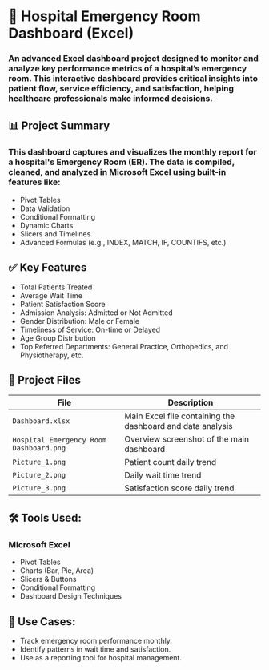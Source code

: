 # 🏥 Hospital Emergency Room Dashboard (Excel)
### An advanced Excel dashboard project designed to monitor and analyze key performance metrics of a hospital’s emergency room. This interactive dashboard provides critical insights into patient flow, service efficiency, and satisfaction, helping healthcare professionals make informed decisions.

## 📊 Project Summary
### This dashboard captures and visualizes the monthly report for a hospital's Emergency Room (ER). The data is compiled, cleaned, and analyzed in Microsoft Excel using built-in features like:
- Pivot Tables
- Data Validation
- Conditional Formatting
- Dynamic Charts
- Slicers and Timelines
- Advanced Formulas (e.g., INDEX, MATCH, IF, COUNTIFS, etc.)

## ✅ Key Features
- Total Patients Treated
-  Average Wait Time
- Patient Satisfaction Score
- Admission Analysis: Admitted or Not Admitted
- Gender Distribution: Male or Female
- Timeliness of Service: On-time or Delayed
- Age Group Distribution
- Top Referred Departments: General Practice, Orthopedics, and Physiotherapy, etc.

## 📁 Project Files
| File                                    | Description                                                |
| --------------------------------------- | ---------------------------------------------------------- |
| `Dashboard.xlsx`                        | Main Excel file containing the dashboard and data analysis |
| `Hospital Emergency Room Dashboard.png` | Overview screenshot of the main dashboard                  |
| `Picture_1.png`                         | Patient count daily trend                                  |
| `Picture_2.png`                         | Daily wait time trend                                      |
| `Picture_3.png`                         | Satisfaction score daily trend                             |

## 🛠 Tools Used:
### Microsoft Excel
- Pivot Tables
-  Charts (Bar, Pie, Area)
-  Slicers & Buttons
-  Conditional Formatting
- Dashboard Design Techniques

## 📌 Use Cases:
- Track emergency room performance monthly.
- Identify patterns in wait time and satisfaction.
- Use as a reporting tool for hospital management.
